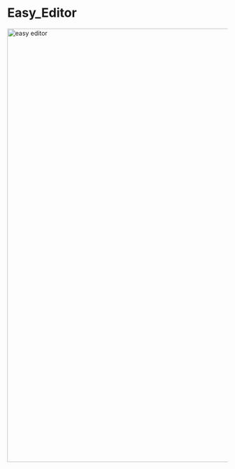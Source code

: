 # Easy_Editor

<img width="991" alt="easy editor" src="https://github.com/n3w10n/Easy_Editor/assets/142721450/07aebc94-b470-4443-821c-dcdc8e762ce9">
